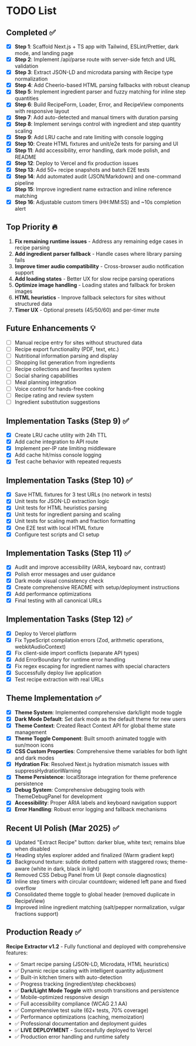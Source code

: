 # TODO List

## Completed ✅
- [x] **Step 1**: Scaffold Next.js + TS app with Tailwind, ESLint/Prettier, dark mode, and landing page
- [x] **Step 2**: Implement /api/parse route with server-side fetch and URL validation
- [x] **Step 3**: Extract JSON-LD and microdata parsing with Recipe type normalization
- [x] **Step 4**: Add Cheerio-based HTML parsing fallbacks with robust cleanup
- [x] **Step 5**: Implement ingredient parser and fuzzy matching for inline step quantities
- [x] **Step 6**: Build RecipeForm, Loader, Error, and RecipeView components with responsive layout
- [x] **Step 7**: Add auto-detected and manual timers with duration parsing
- [x] **Step 8**: Implement servings control with ingredient and step quantity scaling
- [x] **Step 9**: Add LRU cache and rate limiting with console logging
- [x] **Step 10**: Create HTML fixtures and unit/e2e tests for parsing and UI
- [x] **Step 11**: Add accessibility, error handling, dark mode polish, and README
- [x] **Step 12**: Deploy to Vercel and fix production issues
- [x] **Step 13**: Add 50+ recipe snapshots and batch E2E tests
- [x] **Step 14**: Add automated audit (JSON/Markdown) and one-command pipeline
- [x] **Step 15**: Improve ingredient name extraction and inline reference matching
- [x] **Step 16**: Adjustable custom timers (HH:MM:SS) and ~10s completion alert

## Top Priority 🔥
1. **Fix remaining runtime issues** - Address any remaining edge cases in recipe parsing
2. **Add ingredient parser fallback** - Handle cases where library parsing fails
3. **Improve timer audio compatibility** - Cross-browser audio notification support
4. **Add loading states** - Better UX for slow recipe parsing operations
5. **Optimize image handling** - Loading states and fallback for broken images
6. **HTML heuristics** - Improve fallback selectors for sites without structured data
7. **Timer UX** - Optional presets (45/50/60) and per-timer mute

## Future Enhancements 💡
- [ ] Manual recipe entry for sites without structured data
- [ ] Recipe export functionality (PDF, text, etc.)
- [ ] Nutritional information parsing and display
- [ ] Shopping list generation from ingredients
- [ ] Recipe collections and favorites system
- [ ] Social sharing capabilities
- [ ] Meal planning integration
- [ ] Voice control for hands-free cooking
- [ ] Recipe rating and review system
- [ ] Ingredient substitution suggestions

## Implementation Tasks (Step 9) ✅
- [x] Create LRU cache utility with 24h TTL
- [x] Add cache integration to API route
- [x] Implement per-IP rate limiting middleware
- [x] Add cache hit/miss console logging
- [x] Test cache behavior with repeated requests

## Implementation Tasks (Step 10) ✅
- [x] Save HTML fixtures for 3 test URLs (no network in tests)
- [x] Unit tests for JSON-LD extraction logic
- [x] Unit tests for HTML heuristics parsing
- [x] Unit tests for ingredient parsing and scaling
- [x] Unit tests for scaling math and fraction formatting
- [x] One E2E test with local HTML fixture
- [x] Configure test scripts and CI setup

## Implementation Tasks (Step 11) ✅
- [x] Audit and improve accessibility (ARIA, keyboard nav, contrast)
- [x] Polish error messages and user guidance
- [x] Dark mode visual consistency check
- [x] Create comprehensive README with setup/deployment instructions
- [x] Add performance optimizations
- [x] Final testing with all canonical URLs

## Implementation Tasks (Step 12) ✅
- [x] Deploy to Vercel platform
- [x] Fix TypeScript compilation errors (Zod, arithmetic operations, webkitAudioContext)
- [x] Fix client-side import conflicts (separate API types)
- [x] Add ErrorBoundary for runtime error handling
- [x] Fix regex escaping for ingredient names with special characters
- [x] Successfully deploy live application
- [x] Test recipe extraction with real URLs

## Theme Implementation ✅
- [x] **Theme System**: Implemented comprehensive dark/light mode toggle
- [x] **Dark Mode Default**: Set dark mode as the default theme for new users
- [x] **Theme Context**: Created React Context API for global theme state management
- [x] **Theme Toggle Component**: Built smooth animated toggle with sun/moon icons
- [x] **CSS Custom Properties**: Comprehensive theme variables for both light and dark modes
- [x] **Hydration Fix**: Resolved Next.js hydration mismatch issues with suppressHydrationWarning
- [x] **Theme Persistence**: localStorage integration for theme preference persistence
- [x] **Debug System**: Comprehensive debugging tools with ThemeDebugPanel for development
- [x] **Accessibility**: Proper ARIA labels and keyboard navigation support
- [x] **Error Handling**: Robust error logging and fallback mechanisms

## Recent UI Polish (Mar 2025) ✅
- [x] Updated "Extract Recipe" button: darker blue, white text; remains blue when disabled
- [x] Heading styles explorer added and finalized (Warm gradient kept)
- [x] Background texture: subtle dotted pattern with staggered rows; theme-aware (white in dark, black in light)
- [x] Removed CSS Debug Panel from UI (kept console diagnostics)
- [x] Inline step timers with circular countdown; widened left pane and fixed overflow
- [x] Consolidated theme toggle to global header (removed duplicate in RecipeView)
- [x] Improved inline ingredient matching (salt/pepper normalization, vulgar fractions support)

## Production Ready ✅
**Recipe Extractor v1.2** - Fully functional and deployed with comprehensive features:
- ✅ Smart recipe parsing (JSON-LD, Microdata, HTML heuristics)
- ✅ Dynamic recipe scaling with intelligent quantity adjustment
- ✅ Built-in kitchen timers with auto-detection
- ✅ Progress tracking (ingredient/step checkboxes)
- ✅ **Dark/Light Mode Toggle** with smooth transitions and persistence
- ✅ Mobile-optimized responsive design
- ✅ Full accessibility compliance (WCAG 2.1 AA)
- ✅ Comprehensive test suite (62+ tests, 70% coverage)
- ✅ Performance optimizations (caching, memoization)
- ✅ Professional documentation and deployment guides
- ✅ **LIVE DEPLOYMENT** - Successfully deployed to Vercel
- ✅ Production error handling and runtime safety
